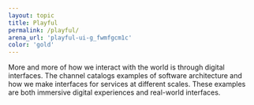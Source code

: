 ```yaml
---
layout: topic
title: Playful
permalink: /playful/
arena_url: 'playful-ui-g_fwmfgcm1c'
color: 'gold'
---
```


More and more of how we interact with the world is through digital interfaces. The channel catalogs examples of software architecture and how we make interfaces for services at different scales. These examples are both immersive digital experiences and real-world interfaces.
